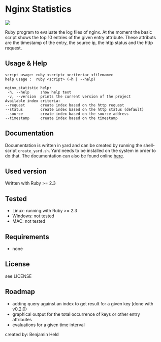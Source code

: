 # Nginx Statistics
<a href="https://codeclimate.com/github/SettRaziel/nginx_statistics"><img src="https://codeclimate.com/github/SettRaziel/nginx_statistics/badges/gpa.svg" /></a>

Ruby program to evaluate the log files of nginx. At the moment the basic script
shows the top 10 entries of the given entry attribute. These attributs are the
timestamp of the entry, the source ip, the http status and the http request.

## Usage & Help
```
script usage: ruby <script> <criteria> <filename>
help usage :  ruby <script> (-h | --help)

nginx_statistic help:
 -h, --help     show help text
 -v, --version  prints the current version of the project
Available index criteria:
--request       create index based on the http request
--status        create index based on the http status (default)
--source        create index based on the source address
--timestamp     create index based on the timestamp
```

## Documentation
Documentation is written in yard and can be created by running the shell-script
`create_yard.sh`. Yard needs to be installed on the system in order to do that.
The documentation can also be found online [here](https://bheld.eu/doc/nginxstats_doc/frames.html).

## Used version
Written with Ruby >= 2.3

## Tested
* Linux: running with Ruby >= 2.3
* Windows: not tested
* MAC: not tested

## Requirements
* none

## License
see LICENSE

## Roadmap
* adding query against an index to get result for a given key (done with v0.2.0)
* graphical output for the total occurrence of keys or other entry attributes
* evaluations for a given time interval

created by: Benjamin Held
